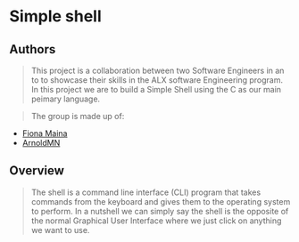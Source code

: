 # Simple shell

## Authors
> This project is a collaboration between two Software Engineers in an to to showcase their skills in the ALX software Engineering program. In this project we are to build a Simple Shell using the C as our main peimary language. 

> The group is made up of:
- [Fiona Maina](https://github.com/MainaFiona)
- [ArnoldMN](https://github.com/Arnoldmn)

## Overview
> The shell is a command line interface (CLI) program that takes commands from the keyboard and gives them to the operating system to perform.
> In a nutshell we can simply say the shell is the opposite of the normal Graphical User Interface where we just click on anything we want to use.
